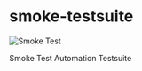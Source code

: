 # smoke-testsuite

![Smoke Test](https://github.com/pgutx/smoke-testsuite/actions/workflows/main.yml/badge.svg)

Smoke Test Automation Testsuite
